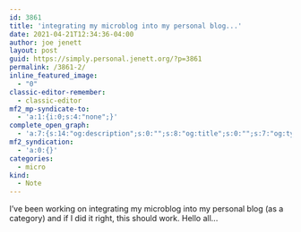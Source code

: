 ```yaml
---
id: 3861
title: 'integrating my microblog into my personal blog...'
date: 2021-04-21T12:34:36-04:00
author: joe jenett
layout: post
guid: https://simply.personal.jenett.org/?p=3861
permalink: /3861-2/
inline_featured_image:
  - "0"
classic-editor-remember:
  - classic-editor
mf2_mp-syndicate-to:
  - 'a:1:{i:0;s:4:"none";}'
complete_open_graph:
  - 'a:7:{s:14:"og:description";s:0:"";s:8:"og:title";s:0:"";s:7:"og:type";s:0:"";s:12:"twitter:card";s:7:"summary";s:15:"twitter:creator";s:0:"";s:19:"twitter:description";s:0:"";s:8:"og:image";s:0:"";}'
mf2_syndication:
  - 'a:0:{}'
categories:
  - micro
kind:
  - Note
---
```

I’ve been working on integrating my microblog into my personal blog (as a category) and if I did it right, this should work. Hello all...